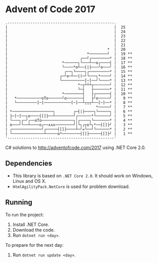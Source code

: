 
# Advent of Code 2017
```
.-----------------------------------------------.       
|                                               |  25
|                                               |  24
|                                               |  23
|                                               |  22
|                                               |  21
|                                            *  |  20
|                                   *────────┘  |  19 **
|                                ┌──┘┌────────* |  18 **
|                        *──────┐└───┴──o┌────┤ |  17 **
|                        └────*o┴──┤|├───┘o───┘ |  16 **
|                         ┌──┐└────┐┌─────────* |  15 **
|                       ┌─┘o─┴──|(─┘└───┐*────┘ |  14 **
|                       └──────────[─]──┘└────* |  13 **
|                               *─┬┴┴┴┬───────┘ |  12 **
|                               └─┤   ├───────* |  11 **
|                        *────────┤   ├┌──────┤ |  10 **
|   *───────────oTo──────┘o───────┤   ├┘o─────┘ |   9 **
|   └─────────[─]────────────[─]──┴┬┬┬┴──[─]──* |   8 **
|                                       *─────┘ |   7 **
| *──────────────────┐        ┌─┤|├────┐└─────┐ |   6 **
| ├─[─]──┐o────┤[]├──┴────────┘┌──────*└──────┘ |   5 **
| └───┐┌─┘┌──oTo──────────────┐│┌────┐└───────* |   4 **
| o───┘└──┴────o┌──∧∧∧────────┘│└┐┌┬o└┐*──┤[]├┘ |   3 **
| ┌─────────────┘┌─────┤[]├────┴─┘=└──┘└──────* |   2 **
| └──────────────┴─────o*────────┤[]├─────┤[]├┘ |   1 **
'-----------------------------------------------'       

```
C# solutions to http://adventofcode.com/2017 using .NET Core 2.0.

## Dependencies

- This library is based on `.NET Core 2.0`. It should work on Windows, Linux and OS X.
- `HtmlAgilityPack.NetCore` is used for problem download.

## Running

To run the project:

1. Install .NET Core.
2. Download the code.
3. Run `dotnet run <day>`.

To prepare for the next day:

1. Run `dotnet run update <day>`.